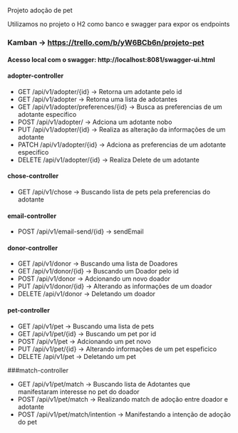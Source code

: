 Projeto adoção de pet


Utilizamos no projeto o H2 como banco e swagger para expor os endpoints

### Kamban -> https://trello.com/b/yW6BCb6n/projeto-pet

#### Acesso local com o swagger: http://localhost:8081/swagger-ui.html

#### adopter-controller

* GET /api/v1/adopter/{id} -> Retorna um adotante pelo id
* GET /api/v1/adopter      -> Retorna uma lista de adotantes
* GET /api/v1/adopter/preferences/{id}  -> Busca as preferencias de um adotante especifico
* POST /api/v1/adopter/    -> Adciona um adotante nobo
* PUT /api/v1/adopter/{id}  -> Realiza as alteração da informações de um adotante
* PATCH /api/v1/adopter/{id} -> Adciona as preferencias de um adotante especifico
* DELETE /api/v1/adopter/{id} -> Realiza Delete de um adotante

#### chose-controller
* GET /api/v1/chose     -> Buscando lista de pets pela preferencias do adotante

#### email-controller
* POST /api/v1/email-send/{id} -> sendEmail

#### donor-controller
* GET /api/v1/donor -> Buscando uma lista de Doadores
* GET /api/v1/donor/{id} -> Buscando um Doador pelo id
* POST /api/v1/donor -> Adcionando um novo doador
* PUT /api/v1/donor/{id} -> Alterando as informações de um doador
* DELETE /api/v1/donor -> Deletando um doador

#### pet-controller
* GET /api/v1/pet -> Buscando uma lista de pets
* GET /api/v1/pet/{id} -> Buscando um pet por id
* POST /api/v1/pet -> Adcionando um pet novo
* PUT /api/v1/pet/{id} -> Alterando informações de um pet espeficico
* DELETE /api/v1/pet -> Deletando um pet

###match-controller
* GET /api/v1/pet/match -> Buscando lista de Adotantes que manifestaram interesse no pet do doador
* POST /api/v1/pet/match -> Realizando match de adoção entre doador e adotante
* POST /api/v1/pet/match/intention -> Manifestando a intenção de adoção do pet


